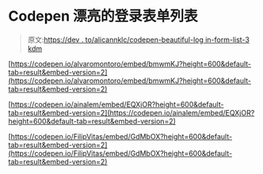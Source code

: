 # Codepen 漂亮的登录表单列表

> 原文:[https://dev . to/alicannklc/codepen-beautiful-log in-form-list-3 kdm](https://dev.to/alicannklc/codepen-beautiful-login-form-list-3kdm)

[https://codepen.io/alvaromontoro/embed/bmwmKJ?height=600&default-tab=result&embed-version=2](https://codepen.io/alvaromontoro/embed/bmwmKJ?height=600&default-tab=result&embed-version=2)

[https://codepen.io/ainalem/embed/EQXjOR?height=600&default-tab=result&embed-version=2](https://codepen.io/ainalem/embed/EQXjOR?height=600&default-tab=result&embed-version=2)

[https://codepen.io/FilipVitas/embed/GdMbOX?height=600&default-tab=result&embed-version=2](https://codepen.io/FilipVitas/embed/GdMbOX?height=600&default-tab=result&embed-version=2)